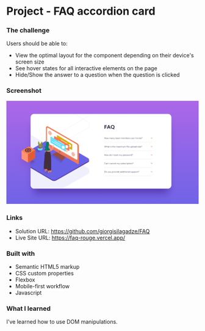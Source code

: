# Project - FAQ accordion card

### The challenge

Users should be able to:

- View the optimal layout for the component depending on their device's screen size
- See hover states for all interactive elements on the page
- Hide/Show the answer to a question when the question is clicked

### Screenshot

![](./faq.png)

### Links

- Solution URL: https://github.com/giorgisilagadze/FAQ
- Live Site URL: https://faq-rouge.vercel.app/

### Built with

- Semantic HTML5 markup
- CSS custom properties
- Flexbox
- Mobile-first workflow
- Javascript

### What I learned

I've learned how to use DOM manipulations.